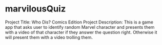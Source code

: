 # marvilousQuiz

Project Title: Who Dis? Comics Edition
Project Description: This is a game app that asks user to identify random Marvel character and presents them with a video of that character if they answer the question right. Otherwise it will present them with a video trolling them.


